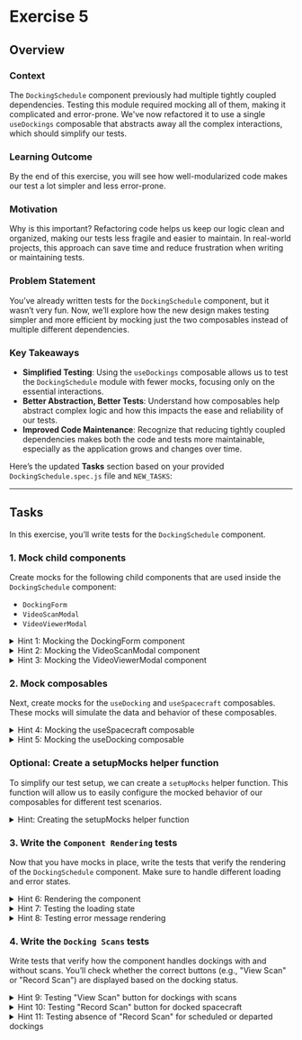 # Exercise 5

## Overview

### **Context**

The `DockingSchedule` component previously had multiple tightly coupled dependencies. Testing this module required mocking all of them, making it complicated and error-prone. We've now refactored it to use a single `useDockings` composable that abstracts away all the complex interactions, which should simplify our tests.

### **Learning Outcome**

By the end of this exercise, you will see how well-modularized code makes our test a lot simpler and less error-prone.

### **Motivation**

Why is this important? Refactoring code helps us keep our logic clean and organized, making our tests less fragile and easier to maintain. In real-world projects, this approach can save time and reduce frustration when writing or maintaining tests.

### **Problem Statement**

You’ve already written tests for the `DockingSchedule` component, but it wasn’t very fun. Now, we’ll explore how the new design makes testing simpler and more efficient by mocking just the two composables instead of multiple different dependencies.

### **Key Takeaways**

- **Simplified Testing**: Using the `useDockings` composable allows us to test the `DockingSchedule` module with fewer mocks, focusing only on the essential interactions.
- **Better Abstraction, Better Tests**: Understand how composables help abstract complex logic and how this impacts the ease and reliability of our tests.
- **Improved Code Maintenance**: Recognize that reducing tightly coupled dependencies makes both the code and tests more maintainable, especially as the application grows and changes over time.

Here’s the updated **Tasks** section based on your provided `DockingSchedule.spec.js` file and `NEW_TASKS`:

---

## Tasks

In this exercise, you’ll write tests for the `DockingSchedule` component.

### 1. Mock child components

Create mocks for the following child components that are used inside the `DockingSchedule` component:

- `DockingForm`
- `VideoScanModal`
- `VideoViewerModal`

<details>
  <summary>Hint 1: Mocking the DockingForm component</summary>

```javascript
vi.mock('./DockingForm.vue', () => ({
  default: {
    name: 'DockingForm',
    template: '<div data-testid="docking-form"></div>',
  },
}));
```

This mock provides a minimal version of the `DockingForm` component with a `data-testid` for identification in your tests.

</details>

<details>
  <summary>Hint 2: Mocking the VideoScanModal component</summary>

```javascript
vi.mock('./VideoScanModal.vue', () => ({
  default: {
    name: 'VideoScanModal',
    template: '<div data-testid="video-scan-modal"></div>',
  },
}));
```

This mock replaces the `VideoScanModal` component with a simple template for testing purposes.

</details>

<details>
  <summary>Hint 3: Mocking the VideoViewerModal component</summary>

```javascript
vi.mock('./VideoViewerModal.vue', () => ({
  default: {
    name: 'VideoViewerModal',
    template:
      '<div data-testid="video-viewer-modal"></div>',
  },
}));
```

This mock gives you a basic implementation of the `VideoViewerModal` component.

</details>

### 2. Mock composables

Next, create mocks for the `useDocking` and `useSpacecraft` composables. These mocks will simulate the data and behavior of these composables.

<details>
  <summary>Hint 4: Mocking the useSpacecraft composable</summary>

```javascript
vi.mock('@/composables/useSpacecraft', () => ({
  useSpacecraft: vi.fn(),
}));
```

This mock provides dummy spacecraft data and simulates the loading and error states of the `useSpacecraft` composable.

</details>

<details>
  <summary>Hint 5: Mocking the useDocking composable</summary>

```javascript
vi.mock('@/composables/useDocking', () => ({
  useDocking: vi.fn(),
}));
```

This mock replaces the `useDocking` composable with fake docking data and functions for `scheduleDocking` and `updateDocking`.

</details>

### Optional: Create a setupMocks helper function

To simplify our test setup, we can create a `setupMocks` helper function. This function will allow us to easily configure the mocked behavior of our composables for different test scenarios.

<details>
  <summary>Hint: Creating the setupMocks helper function</summary>

```javascript
const mockSpacecrafts = ref([
  {
    id: '1',
    name: 'Spacecraft 1',
    captain: 'Captain 1',
    type: 'type1',
  },
  {
    id: '2',
    name: 'Spacecraft 2',
    captain: 'Captain 2',
    type: 'type2',
  },
]);

const mockDockings = ref([
  {
    id: '1',
    spacecraftId: '1',
    dockingTime: '2023-04-15T10:00:00Z',
    bayId: 1,
    status: 'scheduled',
  },
  {
    id: '2',
    spacecraftId: '2',
    dockingTime: '2023-04-16T14:00:00Z',
    bayId: 2,
    status: 'docked',
    scan: new Blob(),
  },
]);

const setupMocks = ({
  spacecraftLoading = false,
  spacecraftError = null,
  dockingLoading = false,
  dockingError = null,
  dockings = mockDockings,
} = {}) => {
  vi.mocked(useSpacecraft).mockReturnValue({
    spacecrafts: computed(() => mockSpacecrafts.value),
    loading: computed(() => spacecraftLoading),
    error: computed(() => spacecraftError),
    addSpacecraft: vi.fn(),
    updateSpacecraft: vi.fn(),
  });

  vi.mocked(useDocking).mockReturnValue({
    dockings: computed(() => dockings.value),
    loading: computed(() => dockingLoading),
    error: computed(() => dockingError || null),
    scheduleDocking: vi.fn(),
    updateDocking: vi.fn(),
    addScanToDocking: vi.fn(),
  });
};
```

This function allows you to pass an object with properties corresponding to the composables and their mocked behavior.

</details>

### 3. Write the `Component Rendering` tests

Now that you have mocks in place, write the tests that verify the rendering of the `DockingSchedule` component. Make sure to handle different loading and error states.

<details>
  <summary>Hint 6: Rendering the component</summary>

```javascript
render(DockingSchedule);

expect(screen.getByText('Docking Schedule')).toBeTruthy();
expect(screen.getByText('Schedule Docking')).toBeTruthy();
```

This test checks that the `DockingSchedule` component renders the title and the button to schedule a docking.

</details>

<details>
  <summary>Hint 7: Testing the loading state</summary>

```javascript
setupMocks({ dockingLoading: true });
render(DockingSchedule);

expect(screen.getByText('Loading...')).toBeTruthy();
```

Use the mock setup to simulate the loading state and verify that the component displays a "Loading..." message.

</details>

<details>
  <summary>Hint 8: Testing error message rendering</summary>

```javascript
setupMocks({
  dockingError: new Error('Test error message'),
});
render(DockingSchedule);

expect(screen.getByText('Test error message')).toBeTruthy();
```

This test verifies that the component correctly displays an error message when there's an issue with fetching the docking data.

</details>

### 4. Write the `Docking Scans` tests

Write tests that verify how the component handles dockings with and without scans. You’ll check whether the correct buttons (e.g., "View Scan" or "Record Scan") are displayed based on the docking status.

<details>
  <summary>Hint 9: Testing "View Scan" button for dockings with scans</summary>

```javascript
expect(screen.getByText('View Scan')).toBeTruthy();
```

This test checks that the "View Scan" button is displayed for dockings that have associated scan data.

</details>

<details>
  <summary>Hint 10: Testing "Record Scan" button for docked spacecraft</summary>

```javascript
expect(screen.getByText('Record Scan')).toBeTruthy();
```

This test ensures that the "Record Scan" button is only displayed for docked spacecraft that are eligible for scanning.

</details>

<details>
  <summary>Hint 11: Testing absence of "Record Scan" for scheduled or departed dockings</summary>

```javascript
expect(screen.queryByText('Record Scan')).toBeNull();
```

Use `queryByText` to ensure that the "Record Scan" button is not displayed for scheduled or departed dockings.

</details>
